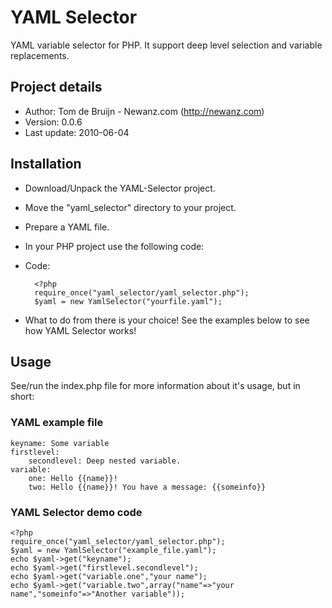# YAML Selector

YAML variable selector for PHP. It support deep level selection and variable replacements.

## Project details

* Author: Tom de Bruijn - Newanz.com (<http://newanz.com>)
* Version: 0.0.6
* Last update: 2010-06-04

## Installation

* Download/Unpack the YAML-Selector project.
* Move the "yaml_selector" directory to your project.
* Prepare a YAML file.
* In your PHP project use the following code:
* Code:
	
		<?php
		require_once("yaml_selector/yaml_selector.php");
		$yaml = new YamlSelector("yourfile.yaml");

* What to do from there is your choice! See the examples below to see how YAML Selector works!

## Usage

See/run the index.php file for more information about it's usage, but in short:

### YAML example file

	keyname: Some variable
	firstlevel:
		secondlevel: Deep nested variable.
	variable:
		one: Hello {{name}}!
		two: Hello {{name}}! You have a message: {{someinfo}}

### YAML Selector demo code

	<?php
	require_once("yaml_selector/yaml_selector.php");
	$yaml = new YamlSelector("example_file.yaml");
	echo $yaml->get("keyname");
	echo $yaml->get("firstlevel.secondlevel");
	echo $yaml->get("variable.one","your name");
	echo $yaml->get("variable.two",array("name"=>"your name","someinfo"=>"Another variable"));